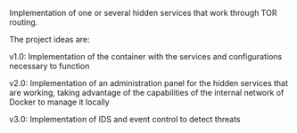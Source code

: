Implementation of one or several hidden services that work through TOR routing.

The project ideas are:

v1.0: Implementation of the container with the services and configurations necessary to function

v2.0: Implementation of an administration panel for the hidden services that are working, taking advantage of the capabilities of the internal network of Docker to manage it locally

v3.0: Implementation of IDS and event control to detect threats